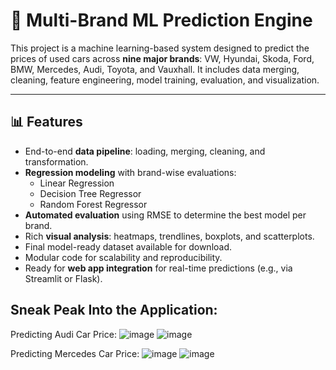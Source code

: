 # 🚗 Multi-Brand ML Prediction Engine

This project is a machine learning-based system designed to predict the prices of used cars across **nine major brands**: VW, Hyundai, Skoda, Ford, BMW, Mercedes, Audi, Toyota, and Vauxhall. It includes data merging, cleaning, feature engineering, model training, evaluation, and visualization.

---

## 📊 Features

- End-to-end **data pipeline**: loading, merging, cleaning, and transformation.
- **Regression modeling** with brand-wise evaluations:
  - Linear Regression
  - Decision Tree Regressor
  - Random Forest Regressor
- **Automated evaluation** using RMSE to determine the best model per brand.
- Rich **visual analysis**: heatmaps, trendlines, boxplots, and scatterplots.
- Final model-ready dataset available for download.
- Modular code for scalability and reproducibility.
- Ready for **web app integration** for real-time predictions (e.g., via Streamlit or Flask).

## Sneak Peak Into the Application:
Predicting Audi Car Price:
![image](https://github.com/user-attachments/assets/3c5c2679-01aa-4946-bdd3-be6871ebc3f8)
![image](https://github.com/user-attachments/assets/94637d59-5321-49c3-9dfe-ecd61234fad6)

Predicting Mercedes Car Price:
![image](https://github.com/user-attachments/assets/6b0a43db-5238-44da-b7f0-42c8ce3e4eb2)
![image](https://github.com/user-attachments/assets/070b05db-13f0-429f-98d4-5c429e7dc78e)

